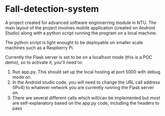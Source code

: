 # Fall-detection-system

A project created for advanced software enginnerring module in NTU. The main layout of the project involves mobile application (created on Android Studio) along with a python script running the program on a local machine. 

The python script is light enought to be deployable on smaller scale machines such as a Raspberry Pi.


Currently the Flask server is set to be on a localhost mode (this is a POC demo), so to activate it, you'll need to:

1) Run app.py. This should set up the local hosting at port 5000 with debug mode on.
2) In the Android studio code, you will need to change the URL call address (IPv4) to whatever network you are currently running the Flask server on.
3) There are several different calls which will/can be implemented but most are self-explanatory based on the app.py code, including the headers to pass
